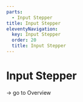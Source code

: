 ```yaml
---
parts:
  - Input Stepper
title: Input Stepper
eleventyNavigation:
  key: Input Stepper
  order: 20
  title: Input Stepper
---
```


# Input Stepper

-> go to Overview
